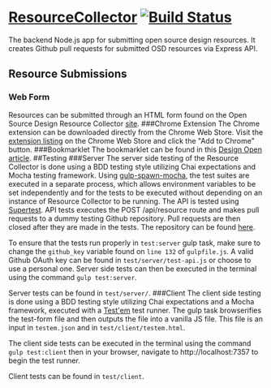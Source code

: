 # [ResourceCollector](http://osdrc.herokuapp.com) [![Build Status](https://travis-ci.org/DesignOpen/ResourceCollector.svg?branch=travis)](https://travis-ci.org/DesignOpen/ResourceCollector)
The backend Node.js app for submitting open source design resources. It creates Github pull requests for submitted OSD resources via Express API.
## Resource Submissions
### Web Form
Resources can be submitted through an HTML form found on the Open Source Design Resource Collector [site](http://osdrc.herokuapp.com).
###Chrome Extension
The Chrome extension can be downloaded directly from the Chrome Web Store.
Visit the [extension listing](https://chrome.google.com/webstore/detail/design-open/jahbclkpigpnoeamhgdilpdocgicnmml) on the Chrome Web Store and click the "Add to Chrome" button.
###Bookmarklet
The bookmarklet can be found in this [Design Open article](http://designopen.org/articles/resource-collector/#javascript-bookmarklet).
##Testing
###Server
The server side testing of the Resource Collector is done using a BDD testing style utilizing Chai expectations and Mocha testing framework. Using [gulp-spawn-mocha](https://www.npmjs.com/package/gulp-spawn-mocha), the test suites are executed in a separate process, which allows environment variables to be set independently and for the tests to be executed without depending on an instance of Resource Collector to be running. The API is tested using [Supertest](https://www.npmjs.com/package/supertest). API tests executes the POST /api/resource route and makes pull requests to a dummy testing Github repository. Pull requests are then closed after they are made in the tests. The repository can be found [here](https://github.com/osdrc-testing/PRtesting/pulls).

To ensure that the tests run properly in `test:server` gulp task, make sure to change the `github_key` variable found on `line 132` of `gulpfile.js`. A valid Github OAuth key can be found in `test/server/test-api.js` or choose to use a personal one. Server side tests can then be executed in the terminal using the command `gulp test:server`.

Server tests can be found in `test/server/`.
###Client
The client side testing is done using a BDD testing style utilizing Chai expectations and a Mocha framework, executed with a [Test'em](https://www.npmjs.com/package/testem) test runner. The gulp task browserifies the test-form file and then outputs the file into a vanilla JS file. This file is an input in `testem.json` and in  `test/client/testem.html`.

The client side tests can be executed in the terminal using the command `gulp test:client` then in your browser, navigate to http://localhost:7357 to begin the test runner.

Client tests can be found in `test/client`.
